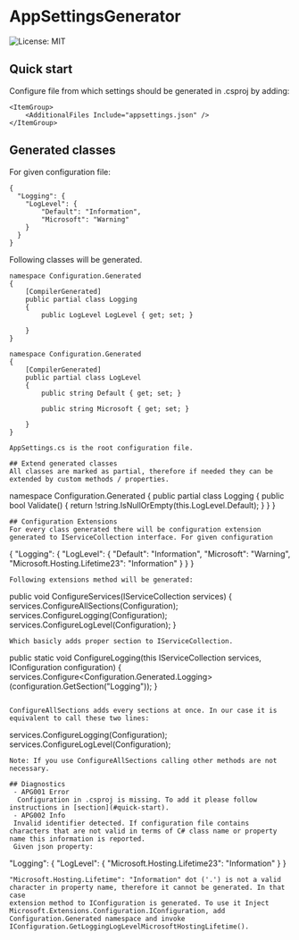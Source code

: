 # AppSettingsGenerator
![License: MIT](https://img.shields.io/badge/License-MIT-blue.svg)

## Quick start
Configure file from which settings should be generated in .csproj by adding:
```
<ItemGroup>
    <AdditionalFiles Include="appsettings.json" />
</ItemGroup>
```
## Generated classes
For given configuration file:

```
{
  "Logging": {
    "LogLevel": {
        "Default": "Information",
        "Microsoft": "Warning"
    }
  }
}
```
Following classes will be generated.
```
namespace Configuration.Generated
{
    [CompilerGenerated]
    public partial class Logging
    {
        public LogLevel LogLevel { get; set; }

    }
}

namespace Configuration.Generated
{
    [CompilerGenerated]
    public partial class LogLevel
    {
        public string Default { get; set; }

        public string Microsoft { get; set; }

    }
}

AppSettings.cs is the root configuration file.

## Extend generated classes
All classes are marked as partial, therefore if needed they can be extended by custom methods / properties.
```
namespace Configuration.Generated
{
    public partial class Logging
    {
        public bool Validate()
        {
            return !string.IsNullOrEmpty(this.LogLevel.Default);
        }
    }
}
```
## Configuration Extensions
For every class generated there will be configuration extension generated to IServiceCollection interface. For given configuration
```
{
  "Logging": {
    "LogLevel": {
        "Default": "Information",
        "Microsoft": "Warning",
        "Microsoft.Hosting.Lifetime23": "Information"
    }
  }
}
```
Following extensions method will be generated:
```
public void ConfigureServices(IServiceCollection services)
{
    services.ConfigureAllSections(Configuration);
    services.ConfigureLogging(Configuration);
    services.ConfigureLogLevel(Configuration);
}
```
Which basicly adds proper section to IServiceCollection.

```
public static void ConfigureLogging(this IServiceCollection services, IConfiguration configuration)
{
    services.Configure<Configuration.Generated.Logging>(configuration.GetSection("Logging"));
}
```

ConfigureAllSections adds every sections at once. In our case it is equivalent to call these two lines:
```
 services.ConfigureLogging(Configuration);
 services.ConfigureLogLevel(Configuration);
```
Note: If you use ConfigureAllSections calling other methods are not necessary.

## Diagnostics
 - APG001 Error
  Configuration in .csproj is missing. To add it please follow instructions in [section](#quick-start).
 - APG002 Info
 Invalid identifier detected. If configuration file contains characters that are not valid in terms of C# class name or property name this information is reported.
 Given json property:
 ```
 "Logging": {
    "LogLevel": {
        "Microsoft.Hosting.Lifetime23": "Information"
    }
  }
 ```
"Microsoft.Hosting.Lifetime": "Information" dot ('.') is not a valid character in property name, therefore it cannot be generated. In that case
 extension method to IConfiguration is generated. To use it Inject Microsoft.Extensions.Configuration.IConfiguration, add Configuration.Generated namespace and invoke
 IConfiguration.GetLoggingLogLevelMicrosoftHostingLifetime().
